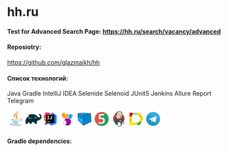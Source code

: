 # hh.ru
#### Test for Advanced Search Page: https://hh.ru/search/vacancy/advanced </br>
#### Reposiotry:
https://github.com/glazmaikh/hh </br>

#### Список технологий:
Java Gradle IntelliJ IDEA Selenide Selenoid JUnit5 Jenkins Allure Report Telegram

![This is an image](/design/Java.png)![This is an image](/design/Gradle.png)![This is an image](/design/Intelij_IDEA.png)![This is an image](/design/Selenide.png)![This is an image](/design/Selenoid.png)![This is an image](/design/JUnit5.png)![This is an image](/design/Jenkins.png)![This is an image](/design/Allure_Report.png)![This is an image](/design/Telegram.png)

#### Gradle dependencies:
